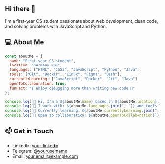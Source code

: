 ## Hi there 👋
I'm a first-year CS student passionate about web development, clean code, and solving problems with JavaScript and Python.

## 💻 About Me

```js
const aboutMe = {
  name: "First-year CS student",
  location: "Germany 🇩🇪",
  languages: ["HTML", "CSS3", "JavaScript", "Python", "Java"],
  tools: ["Git", "Docker", "Linux", "Figma", "Bash"],
  currentlyLearning: ["JavaScript", "Docker", "Git", "Java"],
  openToCollaboration: true,
  funFact: "I enjoy debugging more than writing new code 🐛"
};

console.log(`👋 Hi, I'm a ${aboutMe.name} based in ${aboutMe.location}.`);
console.log(`🧠 I work with: ${aboutMe.languages.join(", ")} and tools like ${aboutMe.tools.join(", ")}.`);
console.log(`🎯 Currently learning: ${aboutMe.currentlyLearning.join(", ")}`);
console.log(`🤝 Open to collaboration: ${aboutMe.openToCollaboration}`);
```

## 📫 Get in Touch

- LinkedIn: [your-linkedin](https://www.linkedin.com/in/wxzxmqx/)
- Telegram: [@yourusername](https://t.me/wxzxmqx)
- Email: [your.email@example.com](mailto:sm.yatsunenko@gmail.com)
